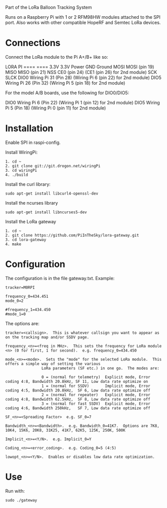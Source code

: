 Part of the LoRa Balloon Tracking System

Runs on a Raspberry Pi with 1 or 2 RFM98HW modules attached to the SPI port.
Also works with other compatible HopeRF and Semtec LoRa devices.

Connections
===========

Connect the LoRa module to the Pi A+/B+ like so:

LORA     PI
====    ====
3.3V	3.3V Power
GND		Ground
MOSI	MOSI (pin 19)
MISO	MISO (pin 21)
NSS		CE0 (pin 24) (CE1 (pin 26) for 2nd module)
SCK		SLCK
DIO0	Wiring Pi 31 (Pin 28) (Wiring Pi 6 (pin 22) for 2nd module)
DIO5	Wiring Pi 26 (Pin 32) (Wiring Pi 5 (pin 18) for 2nd module)

For the model A/B boards, use the following for DIO0/DIO5:

DIO0	Wiring Pi 6 (Pin 22) (Wiring Pi 1 (pin 12) for 2nd module)
DIO5	Wiring Pi 5 (Pin 18) (Wiring Pi 0 (pin 11) for 2nd module)


Installation
============

Enable SPI in raspi-config.

Install WiringPi:

	1. cd ~
	2. git clone git://git.drogon.net/wiringPi
	3. cd wiringPi
	4. ./build

Install the curl library:

	sudo apt-get install libcurl4-openssl-dev
	
Install the ncurses library

	sudo apt-get install libncurses5-dev

Install the LoRa gateway


	1. cd ~ 
	2. git clone https://github.com/PiInTheSky/lora-gateway.git
	3. cd lora-gateway
	4. make


Configuration
=============

The configuration is in the file gateway.txt.  Example:

	tracker=M0RPI

	frequency_0=434.451
	mode_0=2

	#frequency_1=434.450
	#mode_1=0

The options are:
	
	tracker=<callsign>.  This is whatever callsign you want to appear as on the tracking map and/or SSDV page.
	
	frequency_<n>=<freq in MHz>.  This sets the frequency for LoRa module <n> (0 for first, 1 for second).  e.g. frequency_0=434.450
	
	mode_<n>=<mode>.  Sets the "mode" for the selected LoRa module.  This offers a simple way of setting the various
					LoRa parameters (SF etc.) in one go.  The modes are:
					
					0 = (normal for telemetry)	Explicit mode, Error coding 4:8, Bandwidth 20.8kHz, SF 11, Low data rate optimize on
					1 = (normal for SSDV) 		Implicit mode, Error coding 4:5, Bandwidth 20.8kHz,  SF 6, Low data rate optimize off
					2 = (normal for repeater)	Explicit mode, Error coding 4:8, Bandwidth 62.5kHz,  SF 8, Low data rate optimize off
					3 = (normal for fast SSDV)	Explicit mode, Error coding 4:6, Bandwidth 250kHz,   SF 7, Low data rate optimize off
					
	SF_<n>=<Spreading Factor>  e.g. SF_0=7
	
	Bandwidth_<n>=<Bandwidth>.  e.g. Bandwidth_0=41K7.  Options are 7K8, 10K4, 15K6, 20K8, 31K25, 41K7, 62K5, 125K, 250K, 500K
	
	Implicit_<n>=<Y/N>.  e.g. Implicit_0=Y
	
	Coding_<n>=<error_coding>.  e.g. Coding_0=5 (4:5)
	
	lowopt_<n>=<Y/N>.  Enables or disables low data rate optimization.

	
Use
===

Run with:

	sudo ./gateway
		

